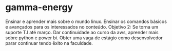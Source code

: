 # gamma-energy
Ensinar e aprender mais sobre o mundo linux.
Ensinar os comandos básicos e avançados para os interessados no conteúdo.
Objetivo 2: Se torna um suporte T.I até março.
Dar continuidade ao curso da aws, aprender mais sobre python e power bi.
Obter uma vaga de estágio como desenvolvedor parar continuar tendo êxito na faculdade.
